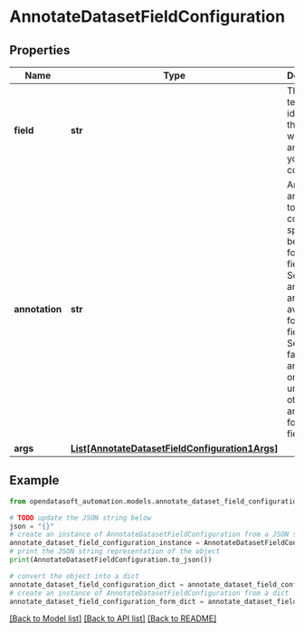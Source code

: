 # AnnotateDatasetFieldConfiguration


## Properties

Name | Type | Description | Notes
------------ | ------------- | ------------- | -------------
**field** | **str** | The technical identifier of the field whose annotation you want to configure | 
**annotation** | **str** | Annotations are a mean to configure special behavior for the fields.  Some annotations are only available for certain field types. Setting the facet annotation on a field unlocks other annotations for the field. | Annotation name     | Field type                                   | Description                                                                                                                                                                                     | |---------------------|----------------------------------------------|-------------------------------------------------------------------------------------------------------------------------------------------------------------------------------------------------| | id                  | all field types                              | Whether this field should constitute one of the keys of the records unique IDs. If no field has this annotation, all fields contribute to the creation of the records unique ID.                | | facet               | &#x60;date&#x60;, &#x60;datetime&#x60;, &#x60;int&#x60;, &#x60;decimal&#x60;, &#x60;text&#x60; | Whether the field can serve as a filter                                                                                                                                                         | | facetsort           | all field types, facet only                  | How to sort the facets. Possible arguments are &#x60;count&#x60; and &#x60;-count&#x60; for all field types, &#x60;alphanum&#x60; and &#x60;-alphanum&#x60; for &#x60;date&#x60;, &#x60;datetime&#x60; and &#x60;text&#x60;, &#x60;num&#x60; and &#x60;-num&#x60; for &#x60;decimal&#x60; and &#x60;int&#x60; | | disjunctive         | &#x60;decimal&#x60;, &#x60;int&#x60; and &#x60;text&#x60;, facet only      | Whether multiple values can be selected for the facet                                                                                                                                           | | timeserie_precision | &#x60;date&#x60; and &#x60;datetime&#x60;                        | display precision of the field. Possible arguments are &#x60;year&#x60;, &#x60;month&#x60; and &#x60;day&#x60; for &#x60;date&#x60;, &#x60;hour&#x60; and &#x60;minute&#x60; for &#x60;datetime&#x60;                                                                 | | timerangeFilter     | &#x60;date&#x60; and &#x60;datetime&#x60;, facet only            | Whether to activate the timerange filter                                                                                                                                                        | | unit                | &#x60;int&#x60; and &#x60;decimal&#x60;                          | The unit of the field                                                                                                                                                                           | | decimals            | &#x60;decimal&#x60;                                    | The argument is the number of digits to appear after the decimal point                                                                                                                          | | sortable            | &#x60;text&#x60;                                       | whether the field should be sortable in table view                                                                                                                                              | | multivalued         | &#x60;text&#x60;                                       | whether the field contains multiple values separated by a character. The separator must be given as the argument                                                                                | | hierarchical        | &#x60;text&#x60;, facet only                           | whether the field is hierarchical. The separator must be given as the argument                                                                                                                  | | 
**args** | [**List[AnnotateDatasetFieldConfiguration1Args]**](AnnotateDatasetFieldConfiguration1Args.md) |  | [optional] 

## Example

```python
from opendatasoft_automation.models.annotate_dataset_field_configuration import AnnotateDatasetFieldConfiguration

# TODO update the JSON string below
json = "{}"
# create an instance of AnnotateDatasetFieldConfiguration from a JSON string
annotate_dataset_field_configuration_instance = AnnotateDatasetFieldConfiguration.from_json(json)
# print the JSON string representation of the object
print(AnnotateDatasetFieldConfiguration.to_json())

# convert the object into a dict
annotate_dataset_field_configuration_dict = annotate_dataset_field_configuration_instance.to_dict()
# create an instance of AnnotateDatasetFieldConfiguration from a dict
annotate_dataset_field_configuration_form_dict = annotate_dataset_field_configuration.from_dict(annotate_dataset_field_configuration_dict)
```
[[Back to Model list]](../README.md#documentation-for-models) [[Back to API list]](../README.md#documentation-for-api-endpoints) [[Back to README]](../README.md)


